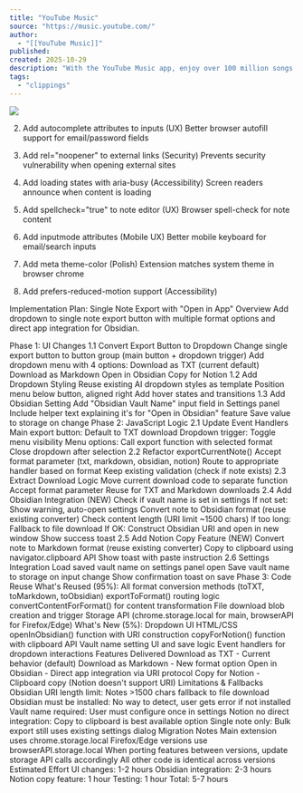 ```yaml
---
title: "YouTube Music"
source: "https://music.youtube.com/"
author:
  - "[[YouTube Music]]"
published:
created: 2025-10-29
description: "With the YouTube Music app, enjoy over 100 million songs at your fingertips, plus albums, playlists, remixes, music videos, live performances, covers, and hard-to-find music you can’t get anywhere else."
tags:
  - "clippings"
---
```

![](https://www.youtube.com/watch?v=embed)

2. Add autocomplete attributes to inputs (UX)
Better browser autofill support for email/password fields

3. Add rel="noopener" to external links (Security)
Prevents security vulnerability when opening external sites

4. Add loading states with aria-busy (Accessibility)
Screen readers announce when content is loading

5. Add spellcheck="true" to note editor (UX)
Browser spell-check for note content

6. Add inputmode attributes (Mobile UX)
Better mobile keyboard for email/search inputs

7. Add meta theme-color (Polish)
Extension matches system theme in browser chrome

8. Add prefers-reduced-motion support (Accessibility)


Implementation Plan: Single Note Export with "Open in App"
Overview
Add dropdown to single note export button with multiple format options and direct app integration for Obsidian.

Phase 1: UI Changes
1.1 Convert Export Button to Dropdown
Change single export button to button group (main button + dropdown trigger)
Add dropdown menu with 4 options:
Download as TXT (current default)
Download as Markdown
Open in Obsidian
Copy for Notion
1.2 Add Dropdown Styling
Reuse existing AI dropdown styles as template
Position menu below button, aligned right
Add hover states and transitions
1.3 Add Obsidian Setting
Add "Obsidian Vault Name" input field in Settings panel
Include helper text explaining it's for "Open in Obsidian" feature
Save value to storage on change
Phase 2: JavaScript Logic
2.1 Update Event Handlers
Main export button: Default to TXT download
Dropdown trigger: Toggle menu visibility
Menu options: Call export function with selected format
Close dropdown after selection
2.2 Refactor exportCurrentNote()
Accept format parameter (txt, markdown, obsidian, notion)
Route to appropriate handler based on format
Keep existing validation (check if note exists)
2.3 Extract Download Logic
Move current download code to separate function
Accept format parameter
Reuse for TXT and Markdown downloads
2.4 Add Obsidian Integration (NEW)
Check if vault name is set in settings
If not set: Show warning, auto-open settings
Convert note to Obsidian format (reuse existing converter)
Check content length (URI limit ~1500 chars)
If too long: Fallback to file download
If OK: Construct Obsidian URI and open in new window
Show success toast
2.5 Add Notion Copy Feature (NEW)
Convert note to Markdown format (reuse existing converter)
Copy to clipboard using navigator.clipboard API
Show toast with paste instruction
2.6 Settings Integration
Load saved vault name on settings panel open
Save vault name to storage on input change
Show confirmation toast on save
Phase 3: Code Reuse
What's Reused (95%):
All format conversion methods (toTXT, toMarkdown, toObsidian)
exportToFormat() routing logic
convertContentForFormat() for content transformation
File download blob creation and trigger
Storage API (chrome.storage.local for main, browserAPI for Firefox/Edge)
What's New (5%):
Dropdown UI HTML/CSS
openInObsidian() function with URI construction
copyForNotion() function with clipboard API
Vault name setting UI and save logic
Event handlers for dropdown interactions
Features Delivered
Download as TXT - Current behavior (default)
Download as Markdown - New format option
Open in Obsidian - Direct app integration via URI protocol
Copy for Notion - Clipboard copy (Notion doesn't support URI)
Limitations & Fallbacks
Obsidian URI length limit: Notes >1500 chars fallback to file download
Obsidian must be installed: No way to detect, user gets error if not installed
Vault name required: User must configure once in settings
Notion no direct integration: Copy to clipboard is best available option
Single note only: Bulk export still uses existing settings dialog
Migration Notes
Main extension uses chrome.storage.local
Firefox/Edge versions use browserAPI.storage.local
When porting features between versions, update storage API calls accordingly
All other code is identical across versions
Estimated Effort
UI changes: 1-2 hours
Obsidian integration: 2-3 hours
Notion copy feature: 1 hour
Testing: 1 hour
Total: 5-7 hours